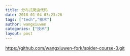```yaml
---
title: 分布式爬虫代码
date: 2018-01-04 03:23:26
tags: ["tech","技术"]
author: wangxiuwen
categories: ["技术"]
layout: post
---
```


https://github.com/wangxiuwen-fork/spider-course-3.git
